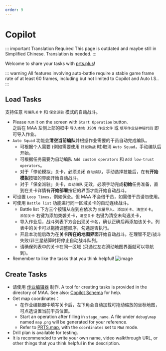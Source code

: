 ```yaml
---
order: 9
---
```


# Copilot

::: important Translation Required
This page is outdated and maybe still in Simplified Chinese. Translation is needed.
:::

Welcome to share your tasks with [prts.plus](https://prts.plus)!

::: warning
All features involving auto-battle require a stable game frame rate of at least 60 frames, including but not limited to Copilot and Auto I.S..
:::

## Load Tasks

支持任意 `可编队关卡` 和 `保全派驻` 模式的自动战斗。

- Please run it on the screen with `Start Operation` button.  
  之后在 MAA 左侧上部的框中 `导入本地 JSON 作业文件` 或 `填写作业站神秘代码` 即可导入作业。
- `Auto Squad` 功能会**清空当前编队**并根据作业需要的干员自动完成编队。
  - 可根据个人需要 (例如需要使用 `好友助战` 时)取消 `Auto Squad`，手动编队后开始。
  - 可根据任务需要为自动编队 `Add custom operators` 和 `Add low-trust operators`。
  - 对于「悖论模拟」关卡，必须关闭 `自动编队`，手动选择技能后，在有**开始模拟**按钮的界面开始自动战斗。
  - 对于「保全派驻」关卡，`自动编队` 无效，必须手动完成**初始**任务准备，直到在关卡详情有**开始部署**按钮的界面才能开始自动战斗。
- 可设置 `Loop Times`，例如保全。但 MAA 不会借干员，如需借干员请勿使用。
- 可使用 `Battle list` 功能进行同一区域关卡的自动连续战斗。
  - Battle list 下方三个按钮从左到右依次为 `批量导入`、`添加关卡`、`清空关卡`。  
    `添加关卡` 右键为添加突袭关卡，`清空关卡` 右键为清空未勾选关卡，
  - 导入作业后，战斗列表下方会出现关卡名，确认正确后再添加该关卡。列表中的关卡可以拖拽调整顺序，勾选是否执行。
  - 开启本功能后改为在**关卡所在的地图界面**开始自动战斗。在理智不足/战斗失败/非三星结算时将停止自动战斗队列。
  - 请确保列表中的关卡在同一区域 (只通过左右滑动地图界面就可以导航到)。
- Remember to like the tasks that you think helpful!
  ![image](/image/zh-cn/copilot-click-like.png)

## Create Tasks

- 请使用 [作业编辑器](https://prts.plus/create) 制作. A tool for creating tasks is provided in the directory of MAA. See also: [Copilot Schema](../../protocol/copilot-schema.md) for help.
- Get map coordinates：
  - 在作业编辑器中填写关卡后，左下角会自动加载可拖动缩放的坐标地图，可点选设置当前干员位置。
  - Start an operation after filling in `stage_name`. A file under `debug\map` named `map.png` will be generated for your reference.
  - Refer to [PRTS.map](https://map.ark-nights.com/), with the `coordinates` set to `MAA` mode.
- Drill plan is available for testing.
- It is recommended to write your own name, video walkthrough URL, or other things that you think helpful in the description.
